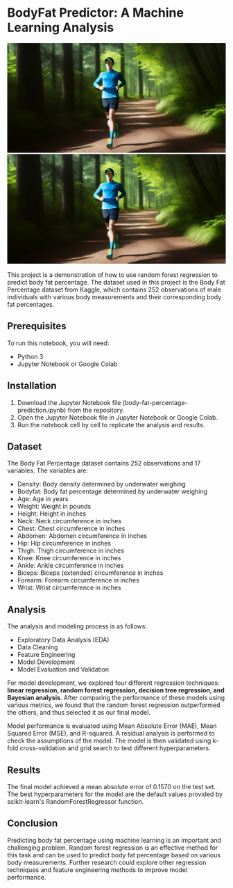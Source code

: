# BodyFat Predictor: A Machine Learning Analysis

![AI](images/run.jpg)
![Run](./images/run.jpg)


This project is a demonstration of how to use random forest regression to predict body fat percentage. The dataset used in this project is the Body Fat Percentage dataset from Kaggle, which contains 252 observations of male individuals with various body measurements and their corresponding body fat percentages.

## Prerequisites

To run this notebook, you will need:

- Python 3
- Jupyter Notebook or Google Colab

## Installation

1. Download the Jupyter Notebook file (body-fat-percentage-prediction.ipynb) from the repository.
2. Open the Jupyter Notebook file in Jupyter Notebook or Google Colab.
3. Run the notebook cell by cell to replicate the analysis and results.

## Dataset

The Body Fat Percentage dataset contains 252 observations and 17 variables. The variables are:

- Density: Body density determined by underwater weighing
- Bodyfat: Body fat percentage determined by underwater weighing
- Age: Age in years
- Weight: Weight in pounds
- Height: Height in inches
- Neck: Neck circumference in inches
- Chest: Chest circumference in inches
- Abdomen: Abdomen circumference in inches
- Hip: Hip circumference in inches
- Thigh: Thigh circumference in inches
- Knee: Knee circumference in inches
- Ankle: Ankle circumference in inches
- Biceps: Biceps (extended) circumference in inches
- Forearm: Forearm circumference in inches
- Wrist: Wrist circumference in inches

## Analysis

The analysis and modeling process is as follows:

- Exploratory Data Analysis (EDA)
- Data Cleaning
- Feature Engineering
- Model Development
- Model Evaluation and Validation

For model development, we explored four different regression techniques: **linear regression, random forest regression, decision tree regression, and Bayesian analysis**. After comparing the performance of these models using various metrics, we found that the random forest regression outperformed the others, and thus selected it as our final model.

Model performance is evaluated using Mean Absolute Error (MAE), Mean Squared Error (MSE), and R-squared. A residual analysis is performed to check the assumptions of the model. The model is then validated using k-fold cross-validation and grid search to test different hyperparameters.

## Results

The final model achieved a mean absolute error of 0.1570 on the test set. The best hyperparameters for the model are the default values provided by scikit-learn's RandomForestRegressor function.

## Conclusion

Predicting body fat percentage using machine learning is an important and challenging problem. Random forest regression is an effective method for this task and can be used to predict body fat percentage based on various body measurements. Further research could explore other regression techniques and feature engineering methods to improve model performance.
